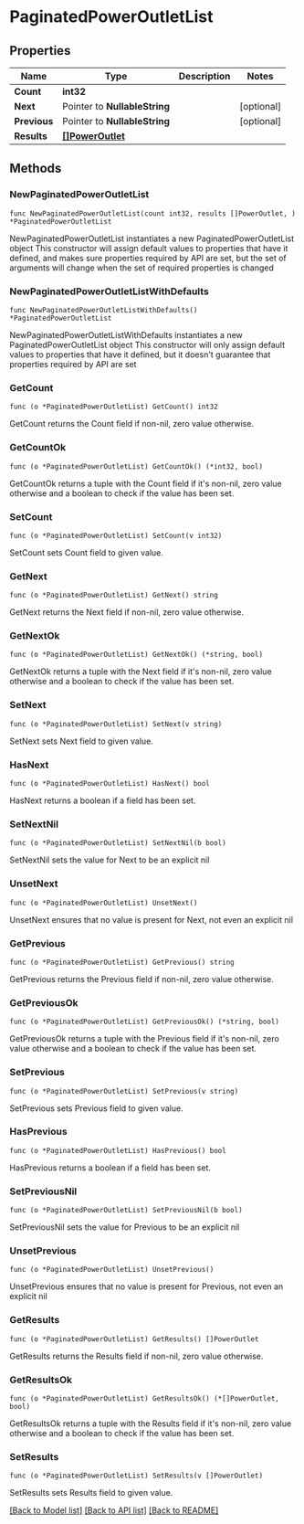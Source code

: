# PaginatedPowerOutletList

## Properties

Name | Type | Description | Notes
------------ | ------------- | ------------- | -------------
**Count** | **int32** |  | 
**Next** | Pointer to **NullableString** |  | [optional] 
**Previous** | Pointer to **NullableString** |  | [optional] 
**Results** | [**[]PowerOutlet**](PowerOutlet.md) |  | 

## Methods

### NewPaginatedPowerOutletList

`func NewPaginatedPowerOutletList(count int32, results []PowerOutlet, ) *PaginatedPowerOutletList`

NewPaginatedPowerOutletList instantiates a new PaginatedPowerOutletList object
This constructor will assign default values to properties that have it defined,
and makes sure properties required by API are set, but the set of arguments
will change when the set of required properties is changed

### NewPaginatedPowerOutletListWithDefaults

`func NewPaginatedPowerOutletListWithDefaults() *PaginatedPowerOutletList`

NewPaginatedPowerOutletListWithDefaults instantiates a new PaginatedPowerOutletList object
This constructor will only assign default values to properties that have it defined,
but it doesn't guarantee that properties required by API are set

### GetCount

`func (o *PaginatedPowerOutletList) GetCount() int32`

GetCount returns the Count field if non-nil, zero value otherwise.

### GetCountOk

`func (o *PaginatedPowerOutletList) GetCountOk() (*int32, bool)`

GetCountOk returns a tuple with the Count field if it's non-nil, zero value otherwise
and a boolean to check if the value has been set.

### SetCount

`func (o *PaginatedPowerOutletList) SetCount(v int32)`

SetCount sets Count field to given value.


### GetNext

`func (o *PaginatedPowerOutletList) GetNext() string`

GetNext returns the Next field if non-nil, zero value otherwise.

### GetNextOk

`func (o *PaginatedPowerOutletList) GetNextOk() (*string, bool)`

GetNextOk returns a tuple with the Next field if it's non-nil, zero value otherwise
and a boolean to check if the value has been set.

### SetNext

`func (o *PaginatedPowerOutletList) SetNext(v string)`

SetNext sets Next field to given value.

### HasNext

`func (o *PaginatedPowerOutletList) HasNext() bool`

HasNext returns a boolean if a field has been set.

### SetNextNil

`func (o *PaginatedPowerOutletList) SetNextNil(b bool)`

 SetNextNil sets the value for Next to be an explicit nil

### UnsetNext
`func (o *PaginatedPowerOutletList) UnsetNext()`

UnsetNext ensures that no value is present for Next, not even an explicit nil
### GetPrevious

`func (o *PaginatedPowerOutletList) GetPrevious() string`

GetPrevious returns the Previous field if non-nil, zero value otherwise.

### GetPreviousOk

`func (o *PaginatedPowerOutletList) GetPreviousOk() (*string, bool)`

GetPreviousOk returns a tuple with the Previous field if it's non-nil, zero value otherwise
and a boolean to check if the value has been set.

### SetPrevious

`func (o *PaginatedPowerOutletList) SetPrevious(v string)`

SetPrevious sets Previous field to given value.

### HasPrevious

`func (o *PaginatedPowerOutletList) HasPrevious() bool`

HasPrevious returns a boolean if a field has been set.

### SetPreviousNil

`func (o *PaginatedPowerOutletList) SetPreviousNil(b bool)`

 SetPreviousNil sets the value for Previous to be an explicit nil

### UnsetPrevious
`func (o *PaginatedPowerOutletList) UnsetPrevious()`

UnsetPrevious ensures that no value is present for Previous, not even an explicit nil
### GetResults

`func (o *PaginatedPowerOutletList) GetResults() []PowerOutlet`

GetResults returns the Results field if non-nil, zero value otherwise.

### GetResultsOk

`func (o *PaginatedPowerOutletList) GetResultsOk() (*[]PowerOutlet, bool)`

GetResultsOk returns a tuple with the Results field if it's non-nil, zero value otherwise
and a boolean to check if the value has been set.

### SetResults

`func (o *PaginatedPowerOutletList) SetResults(v []PowerOutlet)`

SetResults sets Results field to given value.



[[Back to Model list]](../README.md#documentation-for-models) [[Back to API list]](../README.md#documentation-for-api-endpoints) [[Back to README]](../README.md)


